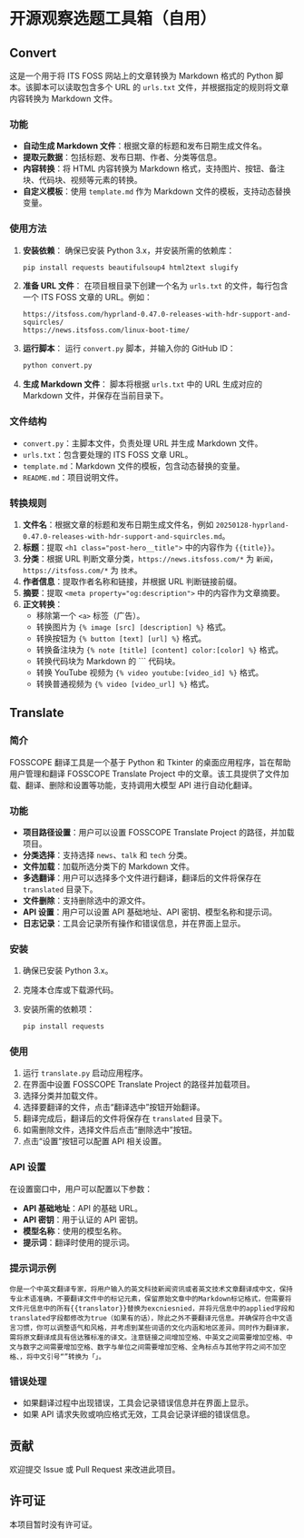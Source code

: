 # 开源观察选题工具箱（自用）

## Convert

这是一个用于将 ITS FOSS 网站上的文章转换为 Markdown 格式的 Python 脚本。该脚本可以读取包含多个 URL 的 `urls.txt` 文件，并根据指定的规则将文章内容转换为 Markdown 文件。

### 功能

- **自动生成 Markdown 文件**：根据文章的标题和发布日期生成文件名。
- **提取元数据**：包括标题、发布日期、作者、分类等信息。
- **内容转换**：将 HTML 内容转换为 Markdown 格式，支持图片、按钮、备注块、代码块、视频等元素的转换。
- **自定义模板**：使用 `template.md` 作为 Markdown 文件的模板，支持动态替换变量。

### 使用方法

1. **安装依赖**：
   确保已安装 Python 3.x，并安装所需的依赖库：
   ```bash
   pip install requests beautifulsoup4 html2text slugify
   ```

2. **准备 URL 文件**：
   在项目根目录下创建一个名为 `urls.txt` 的文件，每行包含一个 ITS FOSS 文章的 URL。例如：
   ```
   https://itsfoss.com/hyprland-0.47.0-releases-with-hdr-support-and-squircles/
   https://news.itsfoss.com/linux-boot-time/
   ```

3. **运行脚本**：
   运行 `convert.py` 脚本，并输入你的 GitHub ID：
   ```bash
   python convert.py
   ```

4. **生成 Markdown 文件**：
   脚本将根据 `urls.txt` 中的 URL 生成对应的 Markdown 文件，并保存在当前目录下。

### 文件结构

- `convert.py`：主脚本文件，负责处理 URL 并生成 Markdown 文件。
- `urls.txt`：包含要处理的 ITS FOSS 文章 URL。
- `template.md`：Markdown 文件的模板，包含动态替换的变量。
- `README.md`：项目说明文件。

### 转换规则

1. **文件名**：根据文章的标题和发布日期生成文件名，例如 `20250128-hyprland-0.47.0-releases-with-hdr-support-and-squircles.md`。
2. **标题**：提取 `<h1 class="post-hero__title">` 中的内容作为 `{{title}}`。
3. **分类**：根据 URL 判断文章分类，`https://news.itsfoss.com/*` 为 `新闻`，`https://itsfoss.com/*` 为 `技术`。
4. **作者信息**：提取作者名称和链接，并根据 URL 判断链接前缀。
5. **摘要**：提取 `<meta property="og:description">` 中的内容作为文章摘要。
6. **正文转换**：
   - 移除第一个 `<a>` 标签（广告）。
   - 转换图片为 `{% image [src] [description] %}` 格式。
   - 转换按钮为 `{% button [text] [url] %}` 格式。
   - 转换备注块为 `{% note [title] [content] color:[color] %}` 格式。
   - 转换代码块为 Markdown 的 ``` 代码块。
   - 转换 YouTube 视频为 `{% video youtube:[video_id] %}` 格式。
   - 转换普通视频为 `{% video [video_url] %}` 格式。

## Translate

### 简介

FOSSCOPE 翻译工具是一个基于 Python 和 Tkinter 的桌面应用程序，旨在帮助用户管理和翻译 FOSSCOPE Translate Project 中的文章。该工具提供了文件加载、翻译、删除和设置等功能，支持调用大模型 API 进行自动化翻译。

### 功能

- **项目路径设置**：用户可以设置 FOSSCOPE Translate Project 的路径，并加载项目。
- **分类选择**：支持选择 `news`、`talk` 和 `tech` 分类。
- **文件加载**：加载所选分类下的 Markdown 文件。
- **多选翻译**：用户可以选择多个文件进行翻译，翻译后的文件将保存在 `translated` 目录下。
- **文件删除**：支持删除选中的源文件。
- **API 设置**：用户可以设置 API 基础地址、API 密钥、模型名称和提示词。
- **日志记录**：工具会记录所有操作和错误信息，并在界面上显示。

### 安装

1. 确保已安装 Python 3.x。
2. 克隆本仓库或下载源代码。
3. 安装所需的依赖项：

   ```bash
   pip install requests
   ```

### 使用

1. 运行 `translate.py` 启动应用程序。
2. 在界面中设置 FOSSCOPE Translate Project 的路径并加载项目。
3. 选择分类并加载文件。
4. 选择要翻译的文件，点击“翻译选中”按钮开始翻译。
5. 翻译完成后，翻译后的文件将保存在 `translated` 目录下。
6. 如需删除文件，选择文件后点击“删除选中”按钮。
7. 点击“设置”按钮可以配置 API 相关设置。

### API 设置

在设置窗口中，用户可以配置以下参数：

- **API 基础地址**：API 的基础 URL。
- **API 密钥**：用于认证的 API 密钥。
- **模型名称**：使用的模型名称。
- **提示词**：翻译时使用的提示词。

### 提示词示例

```plaintext
你是一个中英文翻译专家，将用户输入的英文科技新闻资讯或者英文技术文章翻译成中文，保持专业术语准确，不要翻译文件中的标记元素，保留原始文章中的Markdown标记格式，但需要将文件元信息中的所有{{translator}}替换为excniesnied，并将元信息中的applied字段和translated字段都修改为true（如果有的话），除此之外不要翻译元信息。并确保符合中文语言习惯，你可以调整语气和风格，并考虑到某些词语的文化内涵和地区差异。同时作为翻译家，需将原文翻译成具有信达雅标准的译文。注意链接之间增加空格、中英文之间需要增加空格、中文与数字之间需要增加空格、数字与单位之间需要增加空格、全角标点与其他字符之间不加空格、，将中文引号“”转换为「」。
```

### 错误处理

- 如果翻译过程中出现错误，工具会记录错误信息并在界面上显示。
- 如果 API 请求失败或响应格式无效，工具会记录详细的错误信息。

## 贡献

欢迎提交 Issue 或 Pull Request 来改进此项目。

## 许可证

本项目暂时没有许可证。